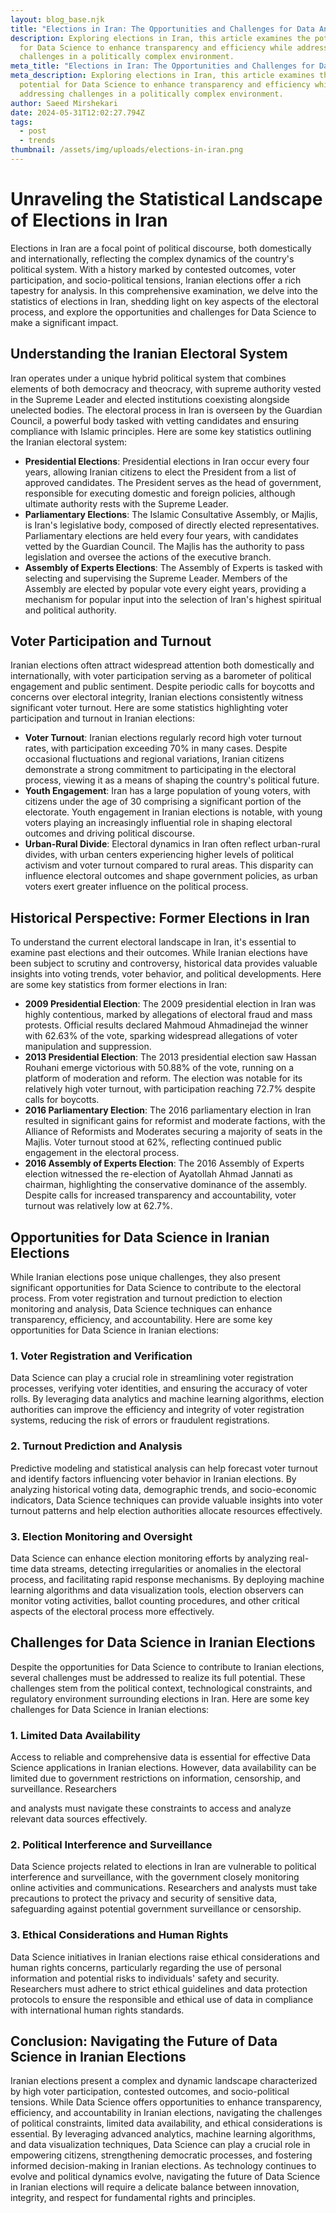 ```yaml
---
layout: blog_base.njk
title: "Elections in Iran: The Opportunities and Challenges for Data Analysis"
description: Exploring elections in Iran, this article examines the potential
  for Data Science to enhance transparency and efficiency while addressing
  challenges in a politically complex environment.
meta_title: "Elections in Iran: The Opportunities and Challenges for Data Analysis"
meta_description: Exploring elections in Iran, this article examines the
  potential for Data Science to enhance transparency and efficiency while
  addressing challenges in a politically complex environment.
author: Saeed Mirshekari
date: 2024-05-31T12:02:27.794Z
tags:
  - post
  - trends
thumbnail: /assets/img/uploads/elections-in-iran.png
---
```

# Unraveling the Statistical Landscape of Elections in Iran

Elections in Iran are a focal point of political discourse, both domestically and internationally, reflecting the complex dynamics of the country's political system. With a history marked by contested outcomes, voter participation, and socio-political tensions, Iranian elections offer a rich tapestry for analysis. In this comprehensive examination, we delve into the statistics of elections in Iran, shedding light on key aspects of the electoral process, and explore the opportunities and challenges for Data Science to make a significant impact.

## Understanding the Iranian Electoral System

Iran operates under a unique hybrid political system that combines elements of both democracy and theocracy, with supreme authority vested in the Supreme Leader and elected institutions coexisting alongside unelected bodies. The electoral process in Iran is overseen by the Guardian Council, a powerful body tasked with vetting candidates and ensuring compliance with Islamic principles. Here are some key statistics outlining the Iranian electoral system:

- **Presidential Elections**: Presidential elections in Iran occur every four years, allowing Iranian citizens to elect the President from a list of approved candidates. The President serves as the head of government, responsible for executing domestic and foreign policies, although ultimate authority rests with the Supreme Leader.
- **Parliamentary Elections**: The Islamic Consultative Assembly, or Majlis, is Iran's legislative body, composed of directly elected representatives. Parliamentary elections are held every four years, with candidates vetted by the Guardian Council. The Majlis has the authority to pass legislation and oversee the actions of the executive branch.
- **Assembly of Experts Elections**: The Assembly of Experts is tasked with selecting and supervising the Supreme Leader. Members of the Assembly are elected by popular vote every eight years, providing a mechanism for popular input into the selection of Iran's highest spiritual and political authority.

## Voter Participation and Turnout

Iranian elections often attract widespread attention both domestically and internationally, with voter participation serving as a barometer of political engagement and public sentiment. Despite periodic calls for boycotts and concerns over electoral integrity, Iranian elections consistently witness significant voter turnout. Here are some statistics highlighting voter participation and turnout in Iranian elections:

- **Voter Turnout**: Iranian elections regularly record high voter turnout rates, with participation exceeding 70% in many cases. Despite occasional fluctuations and regional variations, Iranian citizens demonstrate a strong commitment to participating in the electoral process, viewing it as a means of shaping the country's political future.
- **Youth Engagement**: Iran has a large population of young voters, with citizens under the age of 30 comprising a significant portion of the electorate. Youth engagement in Iranian elections is notable, with young voters playing an increasingly influential role in shaping electoral outcomes and driving political discourse.
- **Urban-Rural Divide**: Electoral dynamics in Iran often reflect urban-rural divides, with urban centers experiencing higher levels of political activism and voter turnout compared to rural areas. This disparity can influence electoral outcomes and shape government policies, as urban voters exert greater influence on the political process.

## Historical Perspective: Former Elections in Iran

To understand the current electoral landscape in Iran, it's essential to examine past elections and their outcomes. While Iranian elections have been subject to scrutiny and controversy, historical data provides valuable insights into voting trends, voter behavior, and political developments. Here are some key statistics from former elections in Iran:

- **2009 Presidential Election**: The 2009 presidential election in Iran was highly contentious, marked by allegations of electoral fraud and mass protests. Official results declared Mahmoud Ahmadinejad the winner with 62.63% of the vote, sparking widespread allegations of voter manipulation and suppression.
- **2013 Presidential Election**: The 2013 presidential election saw Hassan Rouhani emerge victorious with 50.88% of the vote, running on a platform of moderation and reform. The election was notable for its relatively high voter turnout, with participation reaching 72.7% despite calls for boycotts.
- **2016 Parliamentary Election**: The 2016 parliamentary election in Iran resulted in significant gains for reformist and moderate factions, with the Alliance of Reformists and Moderates securing a majority of seats in the Majlis. Voter turnout stood at 62%, reflecting continued public engagement in the electoral process.
- **2016 Assembly of Experts Election**: The 2016 Assembly of Experts election witnessed the re-election of Ayatollah Ahmad Jannati as chairman, highlighting the conservative dominance of the assembly. Despite calls for increased transparency and accountability, voter turnout was relatively low at 62.7%.

## Opportunities for Data Science in Iranian Elections

While Iranian elections pose unique challenges, they also present significant opportunities for Data Science to contribute to the electoral process. From voter registration and turnout prediction to election monitoring and analysis, Data Science techniques can enhance transparency, efficiency, and accountability. Here are some key opportunities for Data Science in Iranian elections:

### 1. Voter Registration and Verification

Data Science can play a crucial role in streamlining voter registration processes, verifying voter identities, and ensuring the accuracy of voter rolls. By leveraging data analytics and machine learning algorithms, election authorities can improve the efficiency and integrity of voter registration systems, reducing the risk of errors or fraudulent registrations.

### 2. Turnout Prediction and Analysis

Predictive modeling and statistical analysis can help forecast voter turnout and identify factors influencing voter behavior in Iranian elections. By analyzing historical voting data, demographic trends, and socio-economic indicators, Data Science techniques can provide valuable insights into voter turnout patterns and help election authorities allocate resources effectively.

### 3. Election Monitoring and Oversight

Data Science can enhance election monitoring efforts by analyzing real-time data streams, detecting irregularities or anomalies in the electoral process, and facilitating rapid response mechanisms. By deploying machine learning algorithms and data visualization tools, election observers can monitor voting activities, ballot counting procedures, and other critical aspects of the electoral process more effectively.

## Challenges for Data Science in Iranian Elections

Despite the opportunities for Data Science to contribute to Iranian elections, several challenges must be addressed to realize its full potential. These challenges stem from the political context, technological constraints, and regulatory environment surrounding elections in Iran. Here are some key challenges for Data Science in Iranian elections:

### 1. Limited Data Availability

Access to reliable and comprehensive data is essential for effective Data Science applications in Iranian elections. However, data availability can be limited due to government restrictions on information, censorship, and surveillance. Researchers

and analysts must navigate these constraints to access and analyze relevant data sources effectively.

### 2. Political Interference and Surveillance

Data Science projects related to elections in Iran are vulnerable to political interference and surveillance, with the government closely monitoring online activities and communications. Researchers and analysts must take precautions to protect the privacy and security of sensitive data, safeguarding against potential government surveillance or censorship.

### 3. Ethical Considerations and Human Rights

Data Science initiatives in Iranian elections raise ethical considerations and human rights concerns, particularly regarding the use of personal information and potential risks to individuals' safety and security. Researchers must adhere to strict ethical guidelines and data protection protocols to ensure the responsible and ethical use of data in compliance with international human rights standards.

## Conclusion: Navigating the Future of Data Science in Iranian Elections

Iranian elections present a complex and dynamic landscape characterized by high voter participation, contested outcomes, and socio-political tensions. While Data Science offers opportunities to enhance transparency, efficiency, and accountability in Iranian elections, navigating the challenges of political constraints, limited data availability, and ethical considerations is essential. By leveraging advanced analytics, machine learning algorithms, and data visualization techniques, Data Science can play a crucial role in empowering citizens, strengthening democratic processes, and fostering informed decision-making in Iranian elections. As technology continues to evolve and political dynamics evolve, navigating the future of Data Science in Iranian elections will require a delicate balance between innovation, integrity, and respect for fundamental rights and principles.